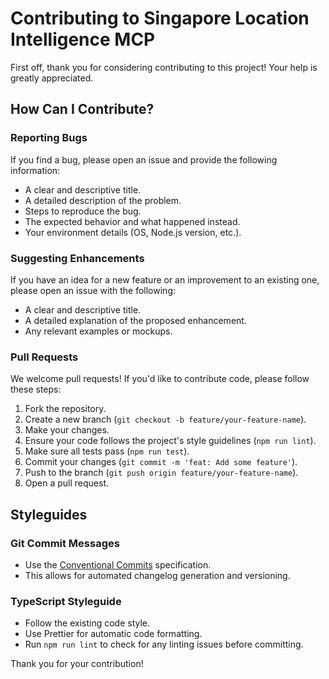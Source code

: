 # Contributing to Singapore Location Intelligence MCP

First off, thank you for considering contributing to this project! Your help is greatly appreciated.

## How Can I Contribute?

### Reporting Bugs
If you find a bug, please open an issue and provide the following information:
- A clear and descriptive title.
- A detailed description of the problem.
- Steps to reproduce the bug.
- The expected behavior and what happened instead.
- Your environment details (OS, Node.js version, etc.).

### Suggesting Enhancements
If you have an idea for a new feature or an improvement to an existing one, please open an issue with the following:
- A clear and descriptive title.
- A detailed explanation of the proposed enhancement.
- Any relevant examples or mockups.

### Pull Requests
We welcome pull requests! If you'd like to contribute code, please follow these steps:
1.  Fork the repository.
2.  Create a new branch (`git checkout -b feature/your-feature-name`).
3.  Make your changes.
4.  Ensure your code follows the project's style guidelines (`npm run lint`).
5.  Make sure all tests pass (`npm run test`).
6.  Commit your changes (`git commit -m 'feat: Add some feature'`).
7.  Push to the branch (`git push origin feature/your-feature-name`).
8.  Open a pull request.

## Styleguides

### Git Commit Messages
- Use the [Conventional Commits](https://www.conventionalcommits.org/en/v1.0.0/) specification.
- This allows for automated changelog generation and versioning.

### TypeScript Styleguide
- Follow the existing code style.
- Use Prettier for automatic code formatting.
- Run `npm run lint` to check for any linting issues before committing.

Thank you for your contribution!
